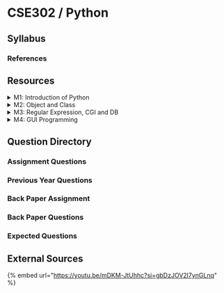 # CSE302 / Python

## Syllabus

### References

## Resources

<details>

<summary>M1: Introduction of Python</summary>



</details>

<details>

<summary>M2: Object and Class</summary>



</details>

<details>

<summary>M3: Regular Expression, CGI and DB</summary>



</details>

<details>

<summary>M4: GUI Programming</summary>



</details>

## Question Directory

### Assignment Questions

### Previous Year Questions

### Back Paper Assignment

### Back Paper Questions

### Expected Questions

## External Sources

{% embed url="https://youtu.be/mDKM-JtUhhc?si=gbDzJOV2l7ynGLnq" %}

